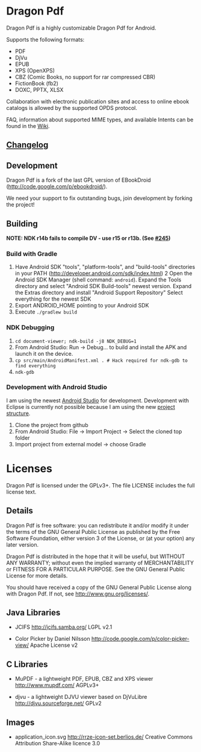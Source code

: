 # Dragon Pdf

Dragon Pdf is a highly customizable Dragon Pdf for Android.

Supports the following formats:
* PDF
* DjVu
* EPUB
* XPS (OpenXPS)
* CBZ (Comic Books, no support for rar compressed CBR)
* FictionBook (fb2)
* DOXC, PPTX, XLSX

Collaboration with electronic publication sites and access to online ebook catalogs is allowed by the supported OPDS protocol.

FAQ, information about supported MIME types, and available Intents can be found in the [Wiki](https://github.com/dschuermann/document-viewer/wiki).

## [Changelog](app/src/main/assets/about/en/changelog.wiki)

## Development

Dragon Pdf is a fork of the last GPL version of EBookDroid (http://code.google.com/p/ebookdroid/).

We need your support to fix outstanding bugs, join development by forking the project!

## Building

**NOTE: NDK r14b fails to compile DV - use r15 or r13b. (See [#245](https://github.com/SufficientlySecure/document-viewer/issues/245))**

### Build with Gradle

1. Have Android SDK "tools", "platform-tools", and "build-tools" directories in your PATH (http://developer.android.com/sdk/index.html)
2 Open the Android SDK Manager (shell command: ``android``).
Expand the Tools directory and select "Android SDK Build-tools" newest version.
Expand the Extras directory and install "Android Support Repository"
Select everything for the newest SDK
3. Export ANDROID_HOME pointing to your Android SDK
4. Execute ``./gradlew build``

### NDK Debugging

1. ``cd document-viewer; ndk-build -j8 NDK_DEBUG=1``
2. From Android Studio: Run -> Debug... to build and install the APK and launch it on the device.
3. ``cp src/main/AndroidManifest.xml . # Hack required for ndk-gdb to find everything``
4. ``ndk-gdb``

### Development with Android Studio

I am using the newest [Android Studio](http://developer.android.com/sdk/installing/studio.html) for development. Development with Eclipse is currently not possible because I am using the new [project structure](http://developer.android.com/sdk/installing/studio-tips.html).

1. Clone the project from github
2. From Android Studio: File -> Import Project -> Select the cloned top folder
3. Import project from external model -> choose Gradle

# Licenses
Dragon Pdf is licensed under the GPLv3+.
The file LICENSE includes the full license text.

## Details
Dragon Pdf is free software: you can redistribute it and/or modify
it under the terms of the GNU General Public License as published by
the Free Software Foundation, either version 3 of the License, or
(at your option) any later version.

Dragon Pdf is distributed in the hope that it will be useful,
but WITHOUT ANY WARRANTY; without even the implied warranty of
MERCHANTABILITY or FITNESS FOR A PARTICULAR PURPOSE.  See the
GNU General Public License for more details.

You should have received a copy of the GNU General Public License
along with Dragon Pdf.  If not, see <http://www.gnu.org/licenses/>.

## Java Libraries
* JCIFS
  http://jcifs.samba.org/
  LGPL v2.1

* Color Picker by Daniel Nilsson
  http://code.google.com/p/color-picker-view/
  Apache License v2

## C Libraries

* MuPDF - a lightweight PDF, EPUB, CBZ and XPS viewer
  http://www.mupdf.com/
  AGPLv3+

* djvu - a lightweight DJVU viewer based on DjVuLibre
  http://djvu.sourceforge.net/
  GPLv2

## Images

* application_icon.svg
  http://rrze-icon-set.berlios.de/
  Creative Commons Attribution Share-Alike licence 3.0
